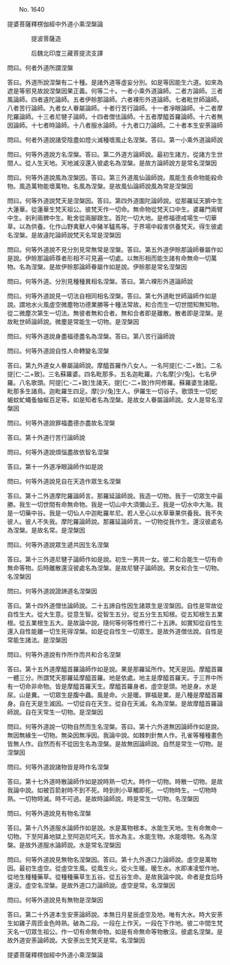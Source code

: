 ﻿　　No. 1640

提婆菩薩釋楞伽經中外道小乘涅槃論

　　　　提波菩薩造


　　　　后魏北印度三藏菩提流支譯


問曰。何者外道所謂涅槃

答曰。外道所說涅槃有二十種。是諸外道等虛妄分別。如是等因能生六道。如來為遮是等邪見故說涅槃因果正義。何等二十。一者小乘外道論師。二者方論師。三者風論師。四者違陀論師。五者伊賒那論師。六者裸形外道論師。七者毗世師論師。八者苦行論師。九者女人眷屬論師。十者行苦行論師。十一者凈眼論師。十二者摩陀羅論師。十三者尼犍子論師。十四者僧佉論師。十五者摩醯首羅論師。十六者無因論師。十七者時論師。十八者服水論師。十九者口力論師。二十者本生安荼論師

問曰。何者外道說諸受陰盡如燈火滅種壞風止名涅槃。答曰。第一小乘外道論師說

問曰。何等外道說方名涅槃。答曰。第二外道方論師說。最初生諸方。從諸方生世間人。從人生天地。天地滅沒還入彼處名為涅槃。是故方論師說方是常名涅槃因

問曰。何等外道說風為涅槃因。答曰。第三外道風仙論師說。風能生長命物能殺命物。風造萬物能壞萬物。名風為涅槃。是故風仙論師說風為常是涅槃因

問曰。何等外道說梵天是涅槃因。答曰。第四外道圍陀論師說。從那羅延天臍中生大蓮華。從蓮華生梵天祖公。彼梵天作一切命。無命物從梵天口中生。婆羅門兩臂中生。剎利兩髀中生。毗舍從兩腳跟生。首陀一切大地。是修福德戒場生一切華草。以為供養。化作山野禽獸人中豬羊驢馬等。于界場中殺害供養梵天。得生彼處名涅槃。是故違陀論師說梵天名常是涅槃因

問曰。何等外道說不見分別見常無常是涅槃。答曰。第五外道伊賒那論師眷屬作如是說。伊賒那論師尊者形相不可見遍一切處。以無形相而能生諸有命無命一切萬物。名為涅槃。是故伊賒那論師眷屬作如是說。伊賒那是常名涅槃因

問曰。何等外道。分別見種種異相名涅槃。答曰。第六裸形外道論師說

問曰。何等外道說見一切法自相同相名涅槃。答曰。第七外道毗世師論師作如是說。謂地水火風虛空微塵物功德業勝等十種法常故。和合而生一切世間知無知物。從二微塵次第生一切法。無彼者無和合者。無和合者即是離散。散者即是涅槃。是故毗世師論師說。微塵是常能生一切物。是涅槃因

問曰。何等外道說身盡福德盡名為涅槃。答曰。第八苦行論師說

問曰。何等外道說自性人命轉變名涅槃

答曰。第九外道女人眷屬論師說。摩醯首羅作八女人。一名阿提[仁-二+致]。二名提[仁-二+致]。三名蘇羅婆。四名毗那多。五名迦毗羅。六名摩[少/兔]。七名伊羅。八名歌頭。阿提[仁-二+致]生諸天。提[仁-二+致]作阿修羅。蘇羅婆生諸龍。毗那多生諸鳥。迦毗羅生四足。摩[少/兔]生人。伊羅生一切谷子。歌頭生一切蛇蝎蚊虻蠅蚤蚰蜒百足等。如是知者名為涅槃。是故女人眷屬論師說。女人是常名涅槃因

問曰。何等外道說罪福盡德亦盡故名涅槃

答曰。第十外道行苦行論師說

問曰。何等外道說煩惱盡故依智名涅槃

答曰。第十一外道凈眼論師作如是說

問曰。何等外道說見自在天造作眾生名涅槃

答曰。第十二外道摩陀羅論師言。那羅延論師說。我造一切物。我于一切眾生中最勝。我生一切世間有命無命物。我是一切山中大須彌山王。我是一切水中大海。我是一切藥中谷。我是一切仙人中迦毗羅牟尼。若人至心以水草華果供養我。我不失彼人。彼人不失我。摩陀羅論師說。那羅延論師言。一切物從我作生。還沒彼處名為涅槃。是故名常。是涅槃因

問曰。何等外道說眾生遞共因生名涅槃

答曰。第十三外道尼犍子論師作如是說。初生一男共一女。彼二和合能生一切有命無命等物。后時離散還沒彼處名為涅槃。是故尼犍子論師說。男女和合生一切物。名涅槃因

問曰。何等外道說證諦道名涅槃因

答曰。第十四外道僧佉論師說。二十五諦自性因生諸眾生是涅槃因。自性是常故從自性生大。從大生意。從意生智。從智生五分。從五分生五知根。從五知根生五業根。從五業根生五大。是故論中說。隨何等何等性修行二十五諦。如實知從自性生還入自性能離一切生死得涅槃。如是從自性生一切眾生。是故外道僧佉說。自性是常能生諸法。是涅槃因

問曰。何等外道說有作所作而共和合名涅槃

答曰。第十五外道摩醯首羅論師作如是說。果是那羅延所作。梵天是因。摩醯首羅一體三分。所謂梵天那羅延摩醯首羅。地是依處。地主是摩醯首羅天。于三界中所有一切命非命物。皆是摩醯首羅天生。摩醯首羅身者。虛空是頭。地是身。水是尿。山是糞。一切眾生是腹中蟲。風是命。火是暖。罪福是業。是八種是摩醯首羅身。自在天是生滅因。一切從自在天生。從自在天滅。名為涅槃。是故摩醯首羅論師說。自在天常生一切物。是涅槃因

問曰。何等外道說一切物自然而生名涅槃。答曰。第十六外道無因論師作如是說。無因無緣生一切物。無染因無凈因。我論中說。如棘刺針無人作。孔雀等種種畫色皆無人作。自然而有不從因生名為涅槃。是故無因論師說。自然是常生一切物。是涅槃因

問曰。何等外道說諸物皆是時作名涅槃

答曰。第十七外道時散論師作如是說時熟一切大。時作一切物。時散一切物。是故我論中說。如被百箭射時不到不死。時到則小草觸即死。一切物時生。一切物時熟。一切物時滅。時不可過。是故時論師說。時是常生一切物。名涅槃因

問曰。何等外道說見有物名涅槃

答曰。第十八外道服水論師作如是說。水是萬物根本。水能生天地。生有命無命一切物。下至阿鼻地獄上至阿迦尼吒天。皆水為主。水能生物。水能壞物。名為涅槃。是故外道服水論師說。水是常名涅槃因

問曰。何等外道說見無物名涅槃因。答曰。第十九外道口力論師說。虛空是萬物因。最初生虛空。從虛空生風。從風生火。從火生暖。暖生水。水即凍凌堅作地。從地生種種藥草。從種種藥草生五谷。從五谷生命。是故我論中說。命者是食后時還沒。虛空名涅槃。是故外道口力論師說。虛空是常。名涅槃因

問曰。何等外道說見有無物是涅槃因

答曰。第二十外道本生安荼論師說。本無日月星辰虛空及地。唯有大水。時大安荼生如雞子周匝金色時熟。破為二段。一段在上作天。一段在下作地。彼二中間生梵天名一切眾生祖公。作一切有命無命物。如是有命無命等物散沒。彼處名涅槃。是故外道安荼論師說。大安荼出生梵天是常。名涅槃因

提婆菩薩釋楞伽經中外道小乘涅槃論
